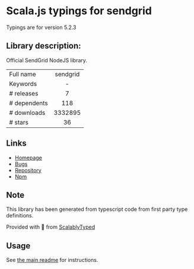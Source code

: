 
# Scala.js typings for sendgrid

Typings are for version 5.2.3

## Library description:
Official SendGrid NodeJS library.

|                    |                 |
| ------------------ | :-------------: |
| Full name          | sendgrid |
| Keywords           | - |
| # releases         | 7 |
| # dependents       | 118 |
| # downloads        | 3332895 |
| # stars            | 36 |

## Links
- [Homepage](https://sendgrid.com)
- [Bugs](https://github.com/sendgrid/sendgrid-nodejs/issues)
- [Repository](https://github.com/sendgrid/sendgrid-nodejs)
- [Npm](https://www.npmjs.com/package/sendgrid)
    


## Note
This library has been generated from typescript code from first party type definitions.

Provided with :purple_heart: from [ScalablyTyped](https://github.com/oyvindberg/ScalablyTyped)

## Usage
See [the main readme](../../readme.md) for instructions.


